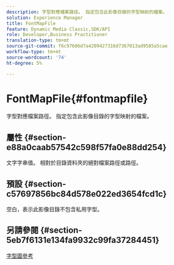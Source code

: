 ```yaml
---
description: 字型對應檔案路徑。 指定包含此影像目錄的字型映射的檔案。
solution: Experience Manager
title: FontMapFile
feature: Dynamic Media Classic,SDK/API
role: Developer,Business Practitioner
translation-type: tm+mt
source-git-commit: f6c97606d7a4209427316d7367013ad9585a5cae
workflow-type: tm+mt
source-wordcount: '74'
ht-degree: 5%

---
```



# FontMapFile{#fontmapfile}

字型對應檔案路徑。 指定包含此影像目錄的字型映射的檔案。

## 屬性 {#section-e88a0caab57542c598f57fa0e88dd254}

文字字串值。 相對於目錄資料夾的絕對檔案路徑或路徑。

## 預設 {#section-c57697856bc84d578e022ed3654fcd1c}

空白，表示此影像目錄不包含私用字型。

## 另請參閱 {#section-5eb7f6131e134fa9932c99fa37284451}

[字型圖參考](../../../../../is-api/image-catalog/image-serving-api-ref/c-image-catalog-reference/c-font-map-reference/c-font-map-reference.md#concept-f81f319d03c646c5a8ef87b3277dd37d)
